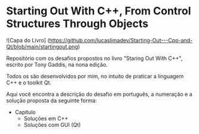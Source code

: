<h1>Starting Out With C++, From Control Structures Through Objects</h1>

![Capa do Livro] (https://github.com/lucaslimadev/Starting-Out---Cpp-and-Qt/blob/main/startingout.png)

<p> Repositório com os desafios propostos no livro "Staring Out With C++", escrito por Tony Gaddis, na nona edição.</p>

Todos os são desenvolvidos por mim, no intuito de praticar a linguagem C++ e  o toolkit Qt.

Aqui você encontra a descrição do desafio em português, a numeração e a solução proposta da seguinte forma:

* Capítulo 
    * Soluções em C++
    * Soluções com GUI (Qt)






